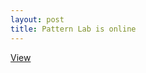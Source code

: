 ```yaml
---
layout: post
title: Pattern Lab is online
---
```


[View](http://basecreative.github.io/styleguide/)
